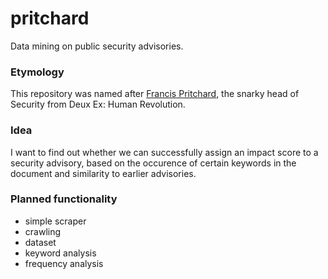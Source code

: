 # pritchard
Data mining on public security advisories.

### Etymology
This repository was named after [Francis Pritchard](http://deusex.wikia.com/wiki/Francis_Pritchard), the snarky head of Security from Deux Ex: Human Revolution.

### Idea
I want to find out whether we can successfully assign 
an impact score to a security advisory, 
based on the occurence of certain keywords in the document
and similarity to earlier advisories. 

### Planned functionality
* simple scraper
* crawling
* dataset
* keyword analysis
* frequency analysis
